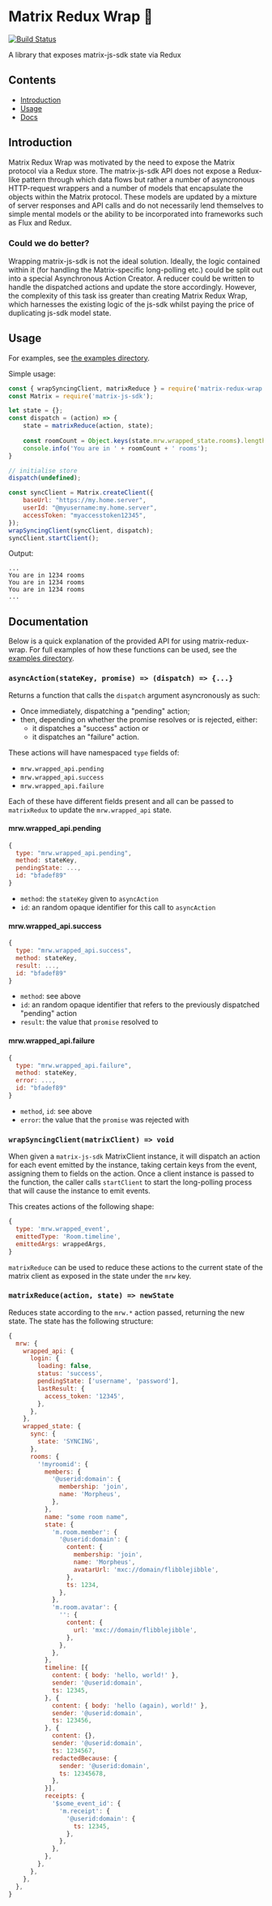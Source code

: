 # Matrix Redux Wrap :taco:

[![Build Status](https://travis-ci.org/lukebarnard1/matrix-redux-wrap.svg?branch=master)](https://travis-ci.org/lukebarnard1/matrix-redux-wrap)

A library that exposes matrix-js-sdk state via Redux

## Contents 
 - [Introduction](#introduction)
 - [Usage](#usage)
 - [Docs](#documentation)
 
## Introduction
Matrix Redux Wrap was motivated by the need to expose the Matrix protocol via a Redux store. The matrix-js-sdk API does not expose a Redux-like pattern through which data flows but rather a number of asyncronous HTTP-request wrappers and a number of models that encapsulate the objects within the Matrix protocol. These models are updated by a mixture of server responses and API calls and do not necessarily lend themselves to simple mental models or the ability to be incorporated into frameworks such as Flux and Redux.

### Could we do better?
Wrapping matrix-js-sdk is not the ideal solution. Ideally, the logic contained within it (for handling the Matrix-specific long-polling etc.) could be split out into a special Asynchronous Action Creator. A reducer could be written to handle the dispatched actions and update the store accordingly. However, the complexity of this task iss greater than creating Matrix Redux Wrap, which harnesses the existing logic of the js-sdk whilst paying the price of duplicating js-sdk model state.

## Usage
For examples, see [the examples directory](/examples).

Simple usage:
```js
const { wrapSyncingClient, matrixReduce } = require('matrix-redux-wrap');
const Matrix = require('matrix-js-sdk');

let state = {};
const dispatch = (action) => {
    state = matrixReduce(action, state);
   
    const roomCount = Object.keys(state.mrw.wrapped_state.rooms).length;
    console.info('You are in ' + roomCount + ' rooms');
}

// initialise store
dispatch(undefined);

const syncClient = Matrix.createClient({
    baseUrl: "https://my.home.server",
    userId: "@myusername:my.home.server",
    accessToken: "myaccesstoken12345",
});
wrapSyncingClient(syncClient, dispatch);
syncClient.startClient();
```
Output:
```
...
You are in 1234 rooms
You are in 1234 rooms
You are in 1234 rooms
...
```

## Documentation
Below is a quick explanation of the provided API for using matrix-redux-wrap. 
For full examples of how these functions can be used, see the [examples directory](/examples).

### `asyncAction(stateKey, promise) => (dispatch) => {...}`
Returns a function that calls the `dispatch` argument asyncronously as such:
 - Once immediately, dispatching a "pending" action;
 - then, depending on whether the promise resolves or is rejected, either:
   - it dispatches a "success" action or
   - it dispatches an "failure" action.

These actions will have namespaced `type` fields of:
 - `mrw.wrapped_api.pending`
 - `mrw.wrapped_api.success`
 - `mrw.wrapped_api.failure`
 
Each of these have different fields present and all can be passed to 
`matrixRedux` to update the `mrw.wrapped_api` state. 

#### mrw.wrapped_api.pending
```js
{
  type: "mrw.wrapped_api.pending", 
  method: stateKey, 
  pendingState: ..., 
  id: "bfadef89"
}
```
 - `method`: the `stateKey` given to `asyncAction`
 - `id`: an random opaque identifier for this call to `asyncAction`
 
#### mrw.wrapped_api.success
```js
{
  type: "mrw.wrapped_api.success", 
  method: stateKey, 
  result: ..., 
  id: "bfadef89"
}
```
 - `method`: see above
 - `id`: an random opaque identifier that refers to the previously dispatched "pending" action
 - `result`: the value that `promise` resolved to
 
#### mrw.wrapped_api.failure
```js
{ 
  type: "mrw.wrapped_api.failure", 
  method: stateKey, 
  error: ..., 
  id: "bfadef89"
}
```
 - `method`, `id`: see above
 - `error`: the value that the `promise` was rejected with

### `wrapSyncingClient(matrixClient) => void`
When given a `matrix-js-sdk` MatrixClient instance, it will dispatch an action for each event
emitted by the instance, taking certain keys from the event, assigning them to fields on the
action. Once a client instance is passed to the function, the caller calls `startClient` to 
start the long-polling process that will cause the instance to emit events.

This creates actions of the following shape:
```js
{
  type: 'mrw.wrapped_event',
  emittedType: 'Room.timeline',
  emittedArgs: wrappedArgs,
}
```
`matrixReduce` can be used to reduce these actions to the current state of the matrix client
as exposed in the state under the `mrw` key.

### `matrixReduce(action, state) => newState`
Reduces state according to the `mrw.*` action passed, returning the new state. The state has
the following structure:
```js
{
  mrw: {
    wrapped_api: {
      login: {
        loading: false,
        status: 'success',
        pendingState: ['username', 'password'],
        lastResult: {
          access_token: '12345',
        },
      },
    },
    wrapped_state: {
      sync: {
        state: 'SYNCING',
      },
      rooms: {
        '!myroomid': {
          members: {
            '@userid:domain': {
              membership: 'join',
              name: 'Morpheus',
            },
          },
          name: "some room name",
          state: {
            'm.room.member': {
              '@userid:domain': {
                content: {
                  membership: 'join',
                  name: 'Morpheus',
                  avatarUrl: 'mxc://domain/flibblejibble',
                },
                ts: 1234,
              },
            },
            'm.room.avatar': {
              '': {
                content: {
                  url: 'mxc://domain/flibblejibble',
                },
              },
            },
          },
          timeline: [{
            content: { body: 'hello, world!' },
            sender: '@userid:domain',
            ts: 12345,
          }, {
            content: { body: 'hello (again), world!' },
            sender: '@userid:domain',
            ts: 123456,
          }, {
            content: {},
            sender: '@userid:domain',
            ts: 1234567,
            redactedBecause: {
              sender: '@userid:domain',
              ts: 12345678,
            },
          }],
          receipts: {
            '$some_event_id': {
              'm.receipt': {
                '@userid:domain': {
                  ts: 12345,
                },
              },
            },
          },
        },
      },
    },
  },
}
```
